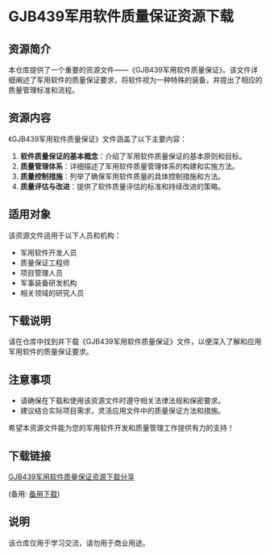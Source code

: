 # GJB439军用软件质量保证资源下载

## 资源简介

本仓库提供了一个重要的资源文件——《GJB439军用软件质量保证》。该文件详细阐述了军用软件的质量保证要求，将软件视为一种特殊的装备，并提出了相应的质量管理标准和流程。

## 资源内容

《GJB439军用软件质量保证》文件涵盖了以下主要内容：

1. **软件质量保证的基本概念**：介绍了军用软件质量保证的基本原则和目标。
2. **质量管理体系**：详细描述了军用软件质量管理体系的构建和实施方法。
3. **质量控制措施**：列举了确保军用软件质量的具体控制措施和方法。
4. **质量评估与改进**：提供了软件质量评估的标准和持续改进的策略。

## 适用对象

该资源文件适用于以下人员和机构：

- 军用软件开发人员
- 质量保证工程师
- 项目管理人员
- 军事装备研发机构
- 相关领域的研究人员

## 下载说明

请在仓库中找到并下载《GJB439军用软件质量保证》文件，以便深入了解和应用军用软件的质量保证要求。

## 注意事项

- 请确保在下载和使用该资源文件时遵守相关法律法规和保密要求。
- 建议结合实际项目需求，灵活应用文件中的质量保证方法和措施。

希望本资源文件能为您的军用软件开发和质量管理工作提供有力的支持！

## 下载链接
[GJB439军用软件质量保证资源下载分享](https://pan.quark.cn/s/8f3a10b90e4d) 

(备用: [备用下载](https://pan.baidu.com/s/1RO5L7OWLW7fSs611S_yfvA?pwd=1234))

## 说明

该仓库仅用于学习交流，请勿用于商业用途。
